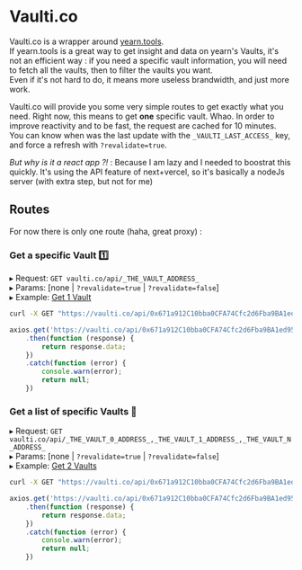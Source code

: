 # Vaulti.co
Vaulti.co is a wrapper around [yearn.tools](https://yearn.tools/#/).  
If yearn.tools is a great way to get insight and data on yearn's Vaults, it's not an efficient way : if you need a specific vault information, you will need to fetch all the vaults, then to filter the vaults you want.  
Even if it's not hard to do, it means more useless brandwidth, and just more work.  

Vaulti.co will provide you some very simple routes to get exactly what you need. Right now, this means to get **one** specific vault. Whao.
In order to improve reactivity and to be fast, the request are cached for 10 minutes.  
You can know when was the last update with the `_VAULTI_LAST_ACCESS_` key, and force a refresh with `?revalidate=true`.

_But why is it a react app ?!_ : Because I am lazy and I needed to boostrat this quickly. It's using the API feature of next+vercel, so it's basically a nodeJs server (with extra step, but not for me)

## Routes
For now there is only one route (haha, great proxy) :

### Get a specific Vault 1️⃣
▸ Request: `GET vaulti.co/api/_THE_VAULT_ADDRESS_`  
▸ Params: [none | `?revalidate=true` | `?revalidate=false`]  
▸ Example: [Get 1 Vault](https://vaulti.co/api/0x671a912C10bba0CFA74Cfc2d6Fba9BA1ed9530B2)  

```bash
curl -X GET "https://vaulti.co/api/0x671a912C10bba0CFA74Cfc2d6Fba9BA1ed9530B2" -H  "accept: application/json"
```

```js
axios.get('https://vaulti.co/api/0x671a912C10bba0CFA74Cfc2d6Fba9BA1ed9530B2')
	.then(function (response) {
		return response.data;
	})
	.catch(function (error) {
		console.warn(error);
		return null;
	})
```

### Get a list of specific Vaults 🔁
▸ Request: `GET vaulti.co/api/_THE_VAULT_0_ADDRESS_,_THE_VAULT_1_ADDRESS_,_THE_VAULT_N_ADDRESS_`  
▸ Params: [none | `?revalidate=true` | `?revalidate=false`]  
▸ Example: [Get 2 Vaults](https://vaulti.co/api/0x671a912C10bba0CFA74Cfc2d6Fba9BA1ed9530B2,0xe9Dc63083c464d6EDcCFf23444fF3CFc6886f6FB)

```bash
curl -X GET "https://vaulti.co/api/0x671a912C10bba0CFA74Cfc2d6Fba9BA1ed9530B2,0xe9Dc63083c464d6EDcCFf23444fF3CFc6886f6FB" -H  "accept: application/json"
```

```js
axios.get('https://vaulti.co/api/0x671a912C10bba0CFA74Cfc2d6Fba9BA1ed9530B2,0xe9Dc63083c464d6EDcCFf23444fF3CFc6886f6FB')
	.then(function (response) {
		return response.data;
	})
	.catch(function (error) {
		console.warn(error);
		return null;
	})
```
